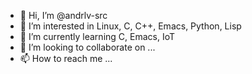 - 👋 Hi, I’m @andrlv-src
- 👀 I’m interested in Linux, C, C++, Emacs, Python, Lisp
- 🌱 I’m currently learning C, Emacs, IoT
- 💞️ I’m looking to collaborate on ...
- 📫 How to reach me ...

<!---
andrlv-src/andrlv-src is a ✨ special ✨ repository because its `README.md` (this file) appears on your GitHub profile.
You can click the Preview link to take a look at your changes.
--->

